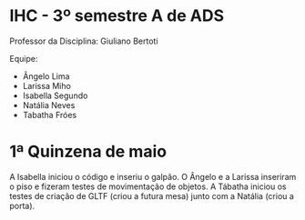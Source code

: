 # IHC - 3º semestre A de ADS

Professor da Disciplina: Giuliano Bertoti 

Equipe:
 - Ângelo Lima
 - Larissa Miho
 - Isabella Segundo
 - Natália Neves
 - Tabatha Fróes


# 1ª Quinzena de maio
A Isabella iniciou o código e inseriu o galpão. O Ângelo e a Larissa inseriram o piso e fizeram testes de movimentação de objetos. A Tábatha iniciou os testes de criação de GLTF (criou a futura mesa) junto com a Natália (criou a porta).
